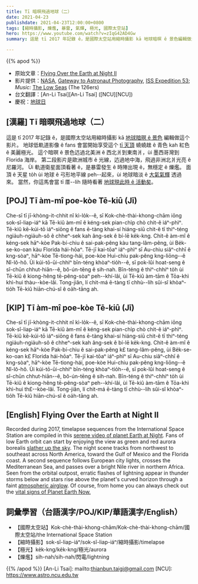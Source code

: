 ```yaml
---
title: Tī 暗暝飛過地球（二）
date: 2021-04-23
publishdate: 2021-04-23T12:00:00+0800
tags: [縮時攝影, 爍爁, 暴雷, 氣輝, 極光, 國際太空站]
hero: https://www.youtube.com/watch?v=zIqG42AD4Gw
summary: 這是 tī 2017 年記錄 ê，是國際太空站用縮時攝影 kā 地球暗暝 ê 景色編輯做這个影片。

---
```


{{% apod %}}

- 原始文章：[Flying Over the Earth at Night II](https://apod.nasa.gov/apod/ap210420.html)
- 影片提供：[NASA](https://www.nasa.gov/), [Gateway to Astronaut Photography](https://eol.jsc.nasa.gov/), [ISS Expedition 53](https://www.nasa.gov/mission_pages/station/expeditions/expedition53/index.html); *Music:* [The Low Seas](https://www.youtube.com/watch?v=BCh90tfSTgA) (The 126ers)
- 台文翻譯：[An-Li Tsai][An-Li Tsai] ([NCU][NCU])
- 慶祝：[地球日](https://www.nasa.gov/earth-day-2021)

## [漢羅] Tī 暗暝飛過地球（二）
這是 tī 2017 年記錄 ê，是國際太空站用縮時攝影 kā [地球暗暝 ê 景色][serene video of planet Earth at Night] 編輯做這个影片。
地球低軌道影像 ê fans 會當開始享受這个 [tī 天頂][slather up the sky] 蟯蟯趖 ê 青色 kah 紅色 ê 美麗極光。
這个暗暝 ê 景色迒過北美洲 ê 西北爿到東南爿，ùi 墨西哥灣到 Florida 海岸。
第二段影片是歐洲城市 ê 光線，迒過地中海，飛過非洲北爿光亮 ê 尼羅河。
Ùi 軌道衛星面頂看著 ê，是暴雷發生 ê 時陣出現 ê，無穩定 ê 爍爁。
面頂 ê 天星 to̍h ùi 地球 ê 弓形地平線 peh--起來，ùi 地球暗淡 ê [大氣氣輝][atmospheric airglow] 透過來。
當然，你這馬會當 tī 厝--lih 隨時看著 [地球現此時 ê 活動矣][vital signs of Planet Earth Now.]。

## [POJ] Tī àm-mî poe-kòe Tē-kiû (Jī)
Che-sī tī jī-khòng-it-chhit nî kì-lo̍k--ê, sī Kok-chè-thài-khong-chām iōng sok-sî-liap-iáⁿ kā Tē-kiû àm-mî ê kéng-sek pian-chi̍p chò chit-ê iáⁿ-phìⁿ.
Tē-kiû kē-kúi-tō iáⁿ-siōng ê fans ē-tàng khai-sí hiáng-siū chit-ê tī thiⁿ-téng ngia̍uh-ngia̍uh-sô ê chheⁿ-sek kah âng-sek ê bí-lē ke̍k-kng.
Chit-ê àm-mî ê kéng-sek hāⁿ-kòe Pak-bí-chiu ê sai-pak-pêng kàu tang-lâm-pêng, ùi Be̍k-se-ko-oan kàu Florida hái-hōaⁿ.
Tē-jī kai-tōaⁿ iáⁿ-phìⁿ sī Au-chiu siâⁿ-chhī ê kng-sòaⁿ, hāⁿ-kòe Tē-tiong-hái, poe-kòe Hui-chiu pak-pêng kng-liōng--ê Nî-lô-hô.
Ùi kúi-tō-ūi-chhiⁿ bīn-téng khòaⁿ-tio̍h--ê, sī pok-lûi hoat-seng ê sî-chūn chhut-hiān--ê, bô-ún-tēng ê sih-nah.
Bīn-téng ê thiⁿ-chhiⁿ to̍h ùi Tē-kiû ê kiong-hêng tē-pêng-sòaⁿ peh--khí-lâi, ùi Tē-kiû àm-tām ê Tōa-khì khì-hui thàu--kòe-lâi.
Tong-jiân, lí chit-má ē-tàng tī chhù--lih sûi-sî khòaⁿ-tio̍h Tē-kiû hiān-chú-sî ê oa̍h-tāng ah.


## [KIP] Tī àm-mî poe-kòe Tē-kiû (Jī)
Che-sī tī jī-khòng-it-chhit nî kì-lo̍k--ê, sī Kok-chè-thài-khong-chām iōng sok-sî-liap-iáⁿ kā Tē-kiû àm-mî ê kéng-sek pian-chi̍p chò chit-ê iáⁿ-phìⁿ.
Tē-kiû kē-kúi-tō iáⁿ-siōng ê fans ē-tàng khai-sí hiáng-siū chit-ê tī thiⁿ-téng ngia̍uh-ngia̍uh-sô ê chheⁿ-sek kah âng-sek ê bí-lē ke̍k-kng.
Chit-ê àm-mî ê kéng-sek hāⁿ-kòe Pak-bí-chiu ê sai-pak-pêng k£ tang-lâm-pêng, ùi Be̍k-se-ko-oan k£ Florida hái-hōaⁿ.
Tē-jī kai-tōaⁿ iáⁿ-phìⁿ sī Au-chiu siâⁿ-chhī ê kng-sòaⁿ, hāⁿ-kòe Tē-tiong-hái, poe-kòe Hui-chiu pak-pêng kng-liōng--ê Nî-lô-hô.
Ùi kúi-tō-ūi-chhiⁿ bīn-téng khòaⁿ-tio̍h--ê, sī pok-lûi hoat-seng ê sî-chūn chhut-hiān--ê, bô-ún-tēng ê sih-nah.
Bīn-téng ê thiⁿ-chhiⁿ to̍h ùi Tē-kiû ê kiong-hêng tē-pêng-sòaⁿ peh--khí-lâi, ùi Tē-kiû àm-tām ê Tōa-khì khì-hui th£--kòe-lâi.
Tong-jiân, lí chit-má ē-tàng tī chhù--lih sûi-sî khòaⁿ-tio̍h Tē-kiû hiān-chú-sî ê oa̍h-tāng ah.


## [English] Flying Over the Earth at Night II
Recorded during 2017, timelapse sequences from the International Space Station are compiled in this [serene video of planet Earth at Night][serene video of planet Earth at Night]. Fans of low Earth orbit can start by enjoying the view as green and red aurora borealis [slather up the sky][slather up the sky]. The night scene tracks from northwest to southeast across North America, toward the Gulf of Mexico and the Florida coast. A second sequence follows European city lights, crosses the Mediterranean Sea, and passes over a bright Nile river in northern Africa. Seen from the orbital outpost, erratic flashes of lightning appear in thunder storms below and stars rise above the planet's curved horizon through a faint [atmospheric airglow][atmospheric airglow]. Of course, from home you can always check out the [vital signs of Planet Earth Now.][vital signs of Planet Earth Now.]

## 詞彙學習（台語漢字/POJ/KIP/華語漢字/English）

- 【國際太空站】Kok-chè-thài-khong-chām/Kok-chè-thài-khong-chām/國際太空站/the International Space Station
- 【縮時攝影】sok-sî-liap-iáⁿ/sok-sî-liap-iáⁿ/縮時攝影/timelapse
- 【極光】ke̍k-kng/ke̍k-kng/極光/aurora
- 【爍爁】sih-nah/sih-nah/閃電/lightning

{{% /apod %}}
[An-Li Tsai]: mailto:thianbun.taigi@gmail.com
[NCU]: https://www.astro.ncu.edu.tw

[serene video of planet Earth at Night]:https://eol.jsc.nasa.gov/BeyondThePhotography/CrewEarthObservationsVideos/
[slather up the sky]:https://apod.nasa.gov/apod/ap210114.html
[atmospheric airglow]:https://apod.nasa.gov/apod/ap210418.html
[vital signs of Planet Earth Now.]:https://climate.nasa.gov/earth-now/#/vitalsign?vitalsign=satellites&altid=0&animating=f&start=&end=
